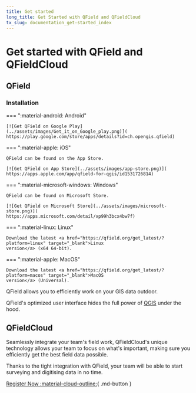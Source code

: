 ```yaml
---
title: Get started
long_title: Get Started with QField and QFieldCloud
tx_slug: documentation_get-started_index
---
```


# Get started with QField and QFieldCloud

## QField

### Installation

=== ":material-android: Android"

    [![Get QField on Google Play](../assets/images/Get_it_on_Google_play.png)](
    https://play.google.com/store/apps/details?id=ch.opengis.qfield)

=== ":material-apple: iOS"

    QField can be found on the App Store.

    [![Get QField on App Store](../assets/images/app-store.png)](
    https://apps.apple.com/app/qfield-for-qgis/id1531726814)

=== ":material-microsoft-windows: Windows"

    QField can be found on Microsoft Store.

    [![Get QField on Microsoft Store](../assets/images/microsoft-store.png)](
    https://apps.microsoft.com/detail/xp99h3bcx4bw7f)

=== ":material-linux: Linux"

    Download the latest <a href="https://qfield.org/get_latest/?platform=linux" target="_blank">Linux
    version</a> (x64 64-bit).

=== ":material-apple: MacOS"

    Download the latest <a href="https://qfield.org/get_latest/?platform=macos" target="_blank">MacOS
    version</a> (Universal).

QField allows you to efficiently work on your GIS data outdoor.

QField's optimized user interface hides the full power of
[QGIS](https://qgis.org) under the hood.

## QFieldCloud

Seamlessly integrate your team's field work, QFieldCloud's unique
technology allows your team to focus on what's important, making sure
you efficiently get the best field data possible.

Thanks to the tight integration with QField, your team will be able to
start surveying and digitising data in no time.

[Register Now :material-cloud-outline:](https://app.qfield.cloud/accounts/signup/){ .md-button }
